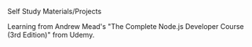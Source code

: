 Self Study Materials/Projects

Learning from Andrew Mead's "The Complete Node.js Developer Course (3rd Edition)" from Udemy.
